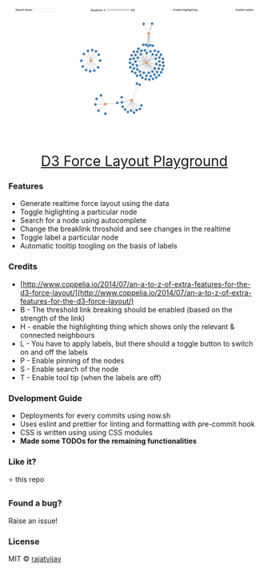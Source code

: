 ![d3-force-layout-playground](https://github.com/rajatvijay/d3-force-layout-playground/blob/master/art/banner.png?raw=true)

<p align="center"><a href="#" target="_blank" style="font-size: 28px;">D3 Force Layout Playground</a></p>

### Features

- Generate realtime force layout using the data
- Toggle higlighting a particular node
- Search for a node using autocomplete
- Change the breaklink throshold and see changes in the realtime
- Toggle label a particular node
- Automatic tooltip toogling on the basis of labels

### Credits

- [http://www.coppelia.io/2014/07/an-a-to-z-of-extra-features-for-the-d3-force-layout/](http://www.coppelia.io/2014/07/an-a-to-z-of-extra-features-for-the-d3-force-layout/)
- B - The threshold link breaking should be enabled (based on the strength of the link)
- H - enable the highlighting thing which shows only the relevant & connected neighbours
- L - You have to apply labels, but there should a toggle button to switch on and off the labels
- P - Enable pinning of the nodes
- S - Enable search of the node
- T - Enable tool tip (when the labels are off)

### Dvelopment Guide

- Deployments for every commits using now.sh
- Uses eslint and prettier for linting and formatting with pre-commit hook
- CSS is written using using CSS modules
- **Made some TODOs for the remaining functionalities**

### Like it?

:star: this repo

### Found a bug?

Raise an issue!

### License

MIT © [rajatvijay](https://github.com/rajatvijay)
